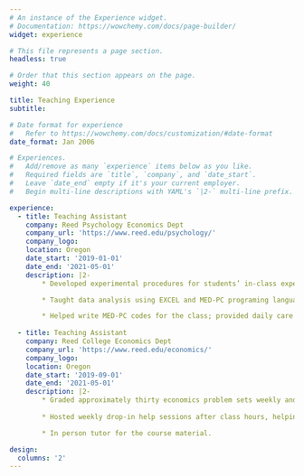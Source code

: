 ```yaml
---
# An instance of the Experience widget.
# Documentation: https://wowchemy.com/docs/page-builder/
widget: experience

# This file represents a page section.
headless: true

# Order that this section appears on the page.
weight: 40

title: Teaching Experience
subtitle:

# Date format for experience
#   Refer to https://wowchemy.com/docs/customization/#date-format
date_format: Jan 2006

# Experiences.
#   Add/remove as many `experience` items below as you like.
#   Required fields are `title`, `company`, and `date_start`.
#   Leave `date_end` empty if it's your current employer.
#   Begin multi-line descriptions with YAML's `|2-` multi-line prefix.

experience:
  - title: Teaching Assistant
    company: Reed Psychology Economics Dept
    company_url: 'https://www.reed.edu/psychology/'
    company_logo: 
    location: Oregon 
    date_start: '2019-01-01'
    date_end: '2021-05-01'
    description: |2-
        * Developed experimental procedures for students’ in-class experiments; gave instructions on lab assignments; supervised and guided students’ in-class experiments.

        * Taught data analysis using EXCEL and MED-PC programing language.

        * Helped write MED-PC codes for the class; provided daily care for lab animals.
        
  - title: Teaching Assistant
    company: Reed College Economics Dept
    company_url: 'https://www.reed.edu/economics/'
    company_logo: 
    location: Oregon
    date_start: '2019-09-01'
    date_end: '2021-05-01'
    description: |2-
        * Graded approximately thirty economics problem sets weekly and provided detailed feedback.
        
        * Hosted weekly drop-in help sessions after class hours, helping students with class reading material, projects, and problem sets.

        * In person tutor for the course material.

design:
  columns: '2'
---
```

